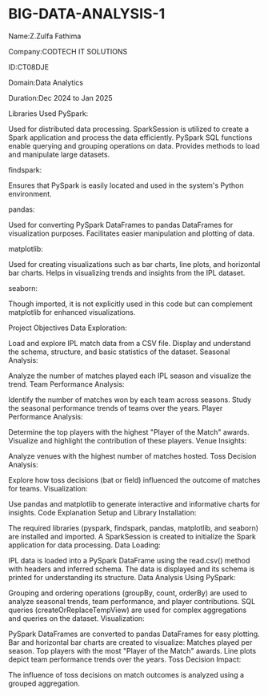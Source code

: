 # BIG-DATA-ANALYSIS-1


Name:Z.Zulfa Fathima

Company:CODTECH IT SOLUTIONS

ID:CT08DJE

Domain:Data Analytics

Duration:Dec 2024 to Jan 2025

Libraries Used
PySpark:

Used for distributed data processing.
SparkSession is utilized to create a Spark application and process the data efficiently.
PySpark SQL functions enable querying and grouping operations on data.
Provides methods to load and manipulate large datasets.

findspark:

Ensures that PySpark is easily located and used in the system's Python environment.

pandas:

Used for converting PySpark DataFrames to pandas DataFrames for visualization purposes.
Facilitates easier manipulation and plotting of data.

matplotlib:

Used for creating visualizations such as bar charts, line plots, and horizontal bar charts.
Helps in visualizing trends and insights from the IPL dataset.

seaborn:

Though imported, it is not explicitly used in this code but can complement matplotlib for enhanced visualizations.

Project Objectives
Data Exploration:

Load and explore IPL match data from a CSV file.
Display and understand the schema, structure, and basic statistics of the dataset.
Seasonal Analysis:

Analyze the number of matches played each IPL season and visualize the trend.
Team Performance Analysis:

Identify the number of matches won by each team across seasons.
Study the seasonal performance trends of teams over the years.
Player Performance Analysis:

Determine the top players with the highest "Player of the Match" awards.
Visualize and highlight the contribution of these players.
Venue Insights:

Analyze venues with the highest number of matches hosted.
Toss Decision Analysis:

Explore how toss decisions (bat or field) influenced the outcome of matches for teams.
Visualization:

Use pandas and matplotlib to generate interactive and informative charts for insights.
Code Explanation
Setup and Library Installation:

The required libraries (pyspark, findspark, pandas, matplotlib, and seaborn) are installed and imported.
A SparkSession is created to initialize the Spark application for data processing.
Data Loading:

IPL data is loaded into a PySpark DataFrame using the read.csv() method with headers and inferred schema.
The data is displayed and its schema is printed for understanding its structure.
Data Analysis Using PySpark:

Grouping and ordering operations (groupBy, count, orderBy) are used to analyze seasonal trends, team performance, and player contributions.
SQL queries (createOrReplaceTempView) are used for complex aggregations and queries on the dataset.
Visualization:

PySpark DataFrames are converted to pandas DataFrames for easy plotting.
Bar and horizontal bar charts are created to visualize:
Matches played per season.
Top players with the most "Player of the Match" awards.
Line plots depict team performance trends over the years.
Toss Decision Impact:

The influence of toss decisions on match outcomes is analyzed using a grouped aggregation.
